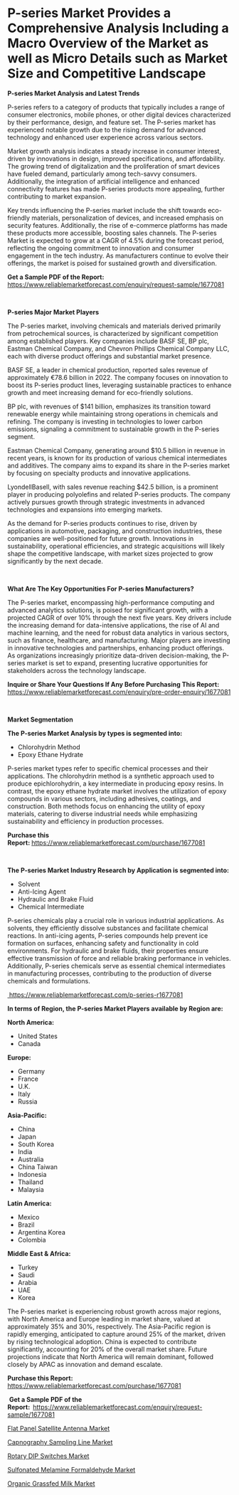 <p><h1>P-series Market Provides a Comprehensive Analysis Including a Macro Overview of the Market as well as Micro Details such as Market Size and Competitive Landscape</h1></p><p><strong>P-series Market Analysis and Latest Trends</strong></p>
<p><p>P-series refers to a category of products that typically includes a range of consumer electronics, mobile phones, or other digital devices characterized by their performance, design, and feature set. The P-series market has experienced notable growth due to the rising demand for advanced technology and enhanced user experience across various sectors.</p><p>Market growth analysis indicates a steady increase in consumer interest, driven by innovations in design, improved specifications, and affordability. The growing trend of digitalization and the proliferation of smart devices have fueled demand, particularly among tech-savvy consumers. Additionally, the integration of artificial intelligence and enhanced connectivity features has made P-series products more appealing, further contributing to market expansion.</p><p>Key trends influencing the P-series market include the shift towards eco-friendly materials, personalization of devices, and increased emphasis on security features. Additionally, the rise of e-commerce platforms has made these products more accessible, boosting sales channels. The P-series Market is expected to grow at a CAGR of 4.5% during the forecast period, reflecting the ongoing commitment to innovation and consumer engagement in the tech industry. As manufacturers continue to evolve their offerings, the market is poised for sustained growth and diversification.</p></p>
<p><strong>Get a Sample PDF of the Report:&nbsp;</strong> <a href="https://www.reliablemarketforecast.com/enquiry/request-sample/1677081?utm_campaign=1134&utm_medium=2&utm_source=Github&utm_content=ia&utm_term=30092024&utm_id=p-series">https://www.reliablemarketforecast.com/enquiry/request-sample/1677081</a></p>
<p>&nbsp;</p>
<p><strong>P-series Major Market Players</strong></p>
<p><p>The P-series market, involving chemicals and materials derived primarily from petrochemical sources, is characterized by significant competition among established players. Key companies include BASF SE, BP plc, Eastman Chemical Company, and Chevron Phillips Chemical Company LLC, each with diverse product offerings and substantial market presence.</p><p>BASF SE, a leader in chemical production, reported sales revenue of approximately €78.6 billion in 2022. The company focuses on innovation to boost its P-series product lines, leveraging sustainable practices to enhance growth and meet increasing demand for eco-friendly solutions.</p><p>BP plc, with revenues of $141 billion, emphasizes its transition toward renewable energy while maintaining strong operations in chemicals and refining. The company is investing in technologies to lower carbon emissions, signaling a commitment to sustainable growth in the P-series segment.</p><p>Eastman Chemical Company, generating around $10.5 billion in revenue in recent years, is known for its production of various chemical intermediates and additives. The company aims to expand its share in the P-series market by focusing on specialty products and innovative applications.</p><p>LyondellBasell, with sales revenue reaching $42.5 billion, is a prominent player in producing polyolefins and related P-series products. The company actively pursues growth through strategic investments in advanced technologies and expansions into emerging markets.</p><p>As the demand for P-series products continues to rise, driven by applications in automotive, packaging, and construction industries, these companies are well-positioned for future growth. Innovations in sustainability, operational efficiencies, and strategic acquisitions will likely shape the competitive landscape, with market sizes projected to grow significantly by the next decade.</p></p>
<p>&nbsp;</p>
<p><strong>What Are The Key Opportunities For P-series Manufacturers?</strong></p>
<p><p>The P-series market, encompassing high-performance computing and advanced analytics solutions, is poised for significant growth, with a projected CAGR of over 10% through the next five years. Key drivers include the increasing demand for data-intensive applications, the rise of AI and machine learning, and the need for robust data analytics in various sectors, such as finance, healthcare, and manufacturing. Major players are investing in innovative technologies and partnerships, enhancing product offerings. As organizations increasingly prioritize data-driven decision-making, the P-series market is set to expand, presenting lucrative opportunities for stakeholders across the technology landscape.</p></p>
<p><strong>Inquire or Share Your Questions If Any Before Purchasing This Report:</strong> <a href="https://www.reliablemarketforecast.com/enquiry/pre-order-enquiry/1677081?utm_campaign=1134&utm_medium=2&utm_source=Github&utm_content=ia&utm_term=30092024&utm_id=p-series">https://www.reliablemarketforecast.com/enquiry/pre-order-enquiry/1677081</a></p>
<p>&nbsp;</p>
<p><strong>Market Segmentation</strong></p>
<p><strong>The P-series Market Analysis by types is segmented into:</strong></p>
<p><ul><li>Chlorohydrin Method</li><li>Epoxy Ethane Hydrate</li></ul></p>
<p><p>P-series market types refer to specific chemical processes and their applications. The chlorohydrin method is a synthetic approach used to produce epichlorohydrin, a key intermediate in producing epoxy resins. In contrast, the epoxy ethane hydrate market involves the utilization of epoxy compounds in various sectors, including adhesives, coatings, and construction. Both methods focus on enhancing the utility of epoxy materials, catering to diverse industrial needs while emphasizing sustainability and efficiency in production processes.</p></p>
<p><strong>Purchase this Report:&nbsp;</strong><a href="https://www.reliablemarketforecast.com/purchase/1677081?utm_campaign=1134&utm_medium=2&utm_source=Github&utm_content=ia&utm_term=30092024&utm_id=p-series">https://www.reliablemarketforecast.com/purchase/1677081</a></p>
<p>&nbsp;</p>
<p><strong>The P-series Market Industry Research by Application is segmented into:</strong></p>
<p><ul><li>Solvent</li><li>Anti-Icing Agent</li><li>Hydraulic and Brake Fluid</li><li>Chemical Intermediate</li></ul></p>
<p><p>P-series chemicals play a crucial role in various industrial applications. As solvents, they efficiently dissolve substances and facilitate chemical reactions. In anti-icing agents, P-series compounds help prevent ice formation on surfaces, enhancing safety and functionality in cold environments. For hydraulic and brake fluids, their properties ensure effective transmission of force and reliable braking performance in vehicles. Additionally, P-series chemicals serve as essential chemical intermediates in manufacturing processes, contributing to the production of diverse chemicals and formulations.</p></p>
<p><a href="https://www.reliablemarketforecast.com/p-series-r1677081?utm_campaign=1134&utm_medium=2&utm_source=Github&utm_content=ia&utm_term=30092024&utm_id=p-series">&nbsp;https://www.reliablemarketforecast.com/p-series-r1677081</a></p>
<p><strong>In terms of Region, the P-series Market Players available by Region are:</strong></p>
<p>
    <p> <strong> North America: </strong>
        <ul>
            <li>United States</li>
            <li>Canada</li>
        </ul>
        </p> 
    <p> <strong> Europe: </strong>
        <ul>
            <li>Germany</li>
            <li>France</li>
            <li>U.K.</li>
            <li>Italy</li>
            <li>Russia</li>
        </ul>
        </p> 
    <p> <strong> Asia-Pacific: </strong>
        <ul>
            <li>China</li>
            <li>Japan</li>
            <li>South Korea</li>
            <li>India</li>
            <li>Australia</li>
            <li>China Taiwan</li>
            <li>Indonesia</li>
            <li>Thailand</li>
            <li>Malaysia</li>
        </ul>
        </p> 
    <p> <strong> Latin America: </strong>
        <ul>
            <li>Mexico</li>
            <li>Brazil</li>
            <li>Argentina Korea</li>
            <li>Colombia</li>
        </ul>
        </p> 
    <p> <strong> Middle East & Africa: </strong>
        <ul>
            <li>Turkey</li>
            <li>Saudi</li>
            <li>Arabia</li>
            <li>UAE</li>
            <li>Korea</li>
        </ul>
    </p>
    </p>
<p><p>The P-series market is experiencing robust growth across major regions, with North America and Europe leading in market share, valued at approximately 35% and 30%, respectively. The Asia-Pacific region is rapidly emerging, anticipated to capture around 25% of the market, driven by rising technological adoption. China is expected to contribute significantly, accounting for 20% of the overall market share. Future projections indicate that North America will remain dominant, followed closely by APAC as innovation and demand escalate.</p></p>
<p><strong>Purchase this Report: </strong><a href="https://www.reliablemarketforecast.com/purchase/1677081?utm_campaign=1134&utm_medium=2&utm_source=Github&utm_content=ia&utm_term=30092024&utm_id=p-series">https://www.reliablemarketforecast.com/purchase/1677081</a></p>
<p>&nbsp;<strong>Get a Sample PDF of the Report:&nbsp;&nbsp;</strong><a href="https://www.reliablemarketforecast.com/enquiry/request-sample/1677081?utm_campaign=1134&utm_medium=2&utm_source=Github&utm_content=ia&utm_term=30092024&utm_id=p-series">https://www.reliablemarketforecast.com/enquiry/request-sample/1677081</a></p>
<p><strong></strong></p>
<p><p><a href="https://issuu.com/reportprime-2/docs/flat-panel-satellite-antenna-market_8279568c4e980d?utm_campaign=1134&utm_medium=2&utm_source=Github&utm_content=ia&utm_term=30092024&utm_id=p-series">Flat Panel Satellite Antenna Market</a></p><p><a href="https://www.linkedin.com/pulse/global-capnography-sampling-line-market-size-expected-reach-j60se?utm_campaign=1134&utm_medium=2&utm_source=Github&utm_content=ia&utm_term=30092024&utm_id=p-series">Capnography Sampling Line Market</a></p><p><a href="https://issuu.com/reportprime-2/docs/rotary-dip-switches-market-size-203_f7ba5e2294edde?utm_campaign=1134&utm_medium=2&utm_source=Github&utm_content=ia&utm_term=30092024&utm_id=p-series">Rotary DIP Switches Market</a></p><p><a href="https://github.com/BryceTownsendr/Market-Research-Report-List-6/blob/main/sulfonated-melamine-formaldehyde-market.md?utm_campaign=1134&utm_medium=2&utm_source=Github&utm_content=ia&utm_term=30092024&utm_id=p-series">Sulfonated Melamine Formaldehyde Market</a></p><p><a href="https://www.linkedin.com/pulse/global-organic-grassfed-milk-market-product-type-application-kwowe?utm_campaign=1134&utm_medium=2&utm_source=Github&utm_content=ia&utm_term=30092024&utm_id=p-series">Organic Grassfed Milk Market</a></p></p>